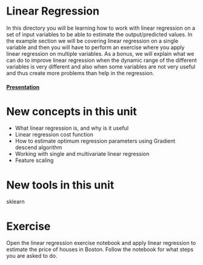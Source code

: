 # Linear Regression

In this directory you will be learning how to work with linear regression on a set of input
variables to be able to estimate the output/predicted values. In the example section we 
will be covering linear regression on a single variable and then you will have to
perform an exercise where you apply linear regression on multiple variables. As a bonus, we 
will explain what we can do to improve linear regression when the dynamic range of the 
different variables is very different and also when some variables are not very useful and thus
create more problems than help in the regression.

#### [Presentation](https://docs.google.com/presentation/d/1vcm755I6-P_NEsgskbJr-FcFBckVEld2ddhYzoYkeFc/edit?usp=sharing)

# New concepts in this unit
- What linear regression is, and why is it useful
- Linear regression cost function
- How to estimate optimum regression parameters using Gradient descend algorithm
- Working with single and multivariate linear regression
- Feature scaling

# New tools in this unit
sklearn

# Exercise
Open the linear regression exercise notebook and apply linear regression to estimate the price of houses in Boston. 
Follow the notebook for what steps you are asked to do.